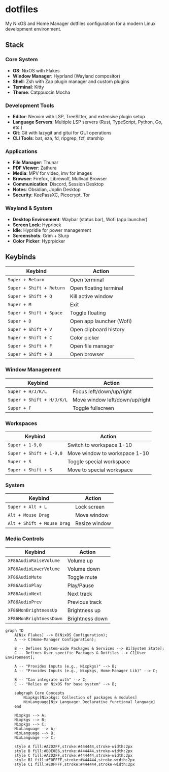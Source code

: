 # dotfiles

My NixOS and Home Manager dotfiles configuration for a modern Linux development environment.

## Stack

### Core System
- **OS**: NixOS with Flakes
- **Window Manager**: Hyprland (Wayland compositor)
- **Shell**: Zsh with Zap plugin manager and custom plugins
- **Terminal**: Kitty
- **Theme**: Catppuccin Mocha

### Development Tools
- **Editor**: Neovim with LSP, TreeSitter, and extensive plugin setup
- **Language Servers**: Multiple LSP servers (Rust, TypeScript, Python, Go, etc.)
- **Git**: Git with lazygit and gitui for GUI operations
- **CLI Tools**: bat, eza, fd, ripgrep, fzf, starship

### Applications
- **File Manager**: Thunar
- **PDF Viewer**: Zathura
- **Media**: MPV for video, imv for images
- **Browser**: Firefox, Librewolf, Mullvad Browser
- **Communication**: Discord, Session Desktop
- **Notes**: Obsidian, Joplin Desktop
- **Security**: KeePassXC, Picocrypt, Tor

### Wayland & System
- **Desktop Environment**: Waybar (status bar), Wofi (app launcher)
- **Screen Lock**: Hyprlock
- **Idle**: Hypridle for power management
- **Screenshots**: Grim + Slurp
- **Color Picker**: Hyprpicker

## Keybinds

| Keybind | Action |
|---------|--------|
| `Super + Return` | Open terminal |
| `Super + Shift + Return` | Open floating terminal |
| `Super + Shift + Q` | Kill active window |
| `Super + M` | Exit |
| `Super + Shift + Space` | Toggle floating |
| `Super + D` | Open app launcher (Wofi) |
| `Super + Shift + V` | Open clipboard history |
| `Super + Shift + C` | Color picker |
| `Super + Shift + F` | Open file manager |
| `Super + Shift + B` | Open browser |

### Window Management
| Keybind | Action |
|---------|--------|
| `Super + H/J/K/L` | Focus left/down/up/right |
| `Super + Shift + H/J/K/L` | Move window left/down/up/right |
| `Super + F` | Toggle fullscreen |

### Workspaces
| Keybind | Action |
|---------|--------|
| `Super + 1-9,0` | Switch to workspace 1-10 |
| `Super + Shift + 1-9,0` | Move window to workspace 1-10 |
| `Super + S` | Toggle special workspace |
| `Super + Shift + S` | Move to special workspace |

### System
| Keybind | Action |
|---------|--------|
| `Super + Alt + L` | Lock screen |
| `Alt + Mouse Drag` | Move window |
| `Alt + Shift + Mouse Drag` | Resize window |

### Media Controls
| Keybind | Action |
|---------|--------|
| `XF86AudioRaiseVolume` | Volume up |
| `XF86AudioLowerVolume` | Volume down |
| `XF86AudioMute` | Toggle mute |
| `XF86AudioPlay` | Play/Pause |
| `XF86AudioNext` | Next track |
| `XF86AudioPrev` | Previous track |
| `XF86MonBrightnessUp` | Brightness up |
| `XF86MonBrightnessDown` | Brightness down |

```mermaid
graph TD
    A[Nix Flakes] --> B(NixOS Configuration);
    A --> C(Home-Manager Configuration);

    B -- Defines System-wide Packages & Services --> B1[System State];
    C -- Defines User-specific Packages & Dotfiles --> C1[User Environment];

    A -- "Provides Inputs (e.g., Nixpkgs)" --> B;
    A -- "Provides Inputs (e.g., Nixpkgs, Home-Manager Lib)" --> C;

    B -- "Can integrate with" --> C;
    C -- "Relies on NixOS for base system" --> B;

    subgraph Core Concepts
        Nixpkgs[Nixpkgs: Collection of packages & modules]
        NixLanguage[Nix Language: Declarative functional language]
    end

    Nixpkgs --> A;
    Nixpkgs --> B;
    Nixpkgs --> C;
    NixLanguage --> A;
    NixLanguage --> B;
    NixLanguage --> C;

    style A fill:#A2D2FF,stroke:#444444,stroke-width:2px
    style B fill:#B0E0E6,stroke:#444444,stroke-width:2px
    style C fill:#A2D2FF,stroke:#444444,stroke-width:2px
    style B1 fill:#E0FFFF,stroke:#444444,stroke-width:2px
    style C1 fill:#E0FFFF,stroke:#444444,stroke-width:2px
```
